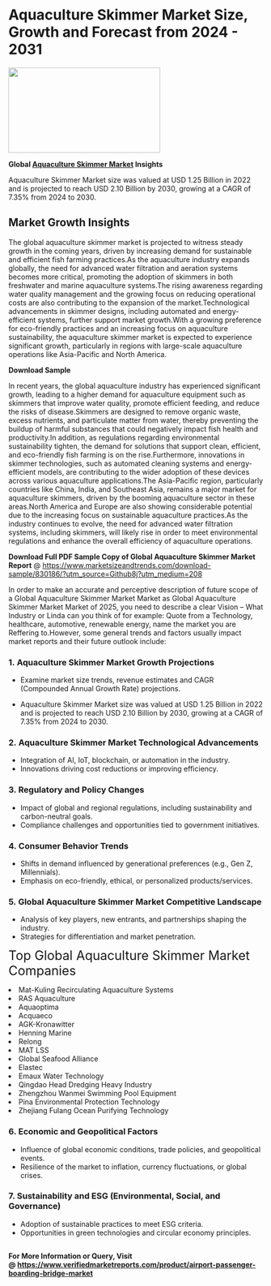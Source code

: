 <H1>Aquaculture Skimmer Market Size, Growth and Forecast from 2024 - 2031</H1><img class="aligncenter size-medium wp-image-584254" src="https://thirdeyenews.in/wp-content/uploads/2024/09/Global-Market-Research-300x168.jpeg" alt="" width="300" height="168" /><p><strong>Global&nbsp;<a href="https://www.marketsizeandtrends.com/download-sample/830186/?utm_source=Github8j?utm_medium=208">Aquaculture Skimmer Market</a> Insights</strong></p><p>Aquaculture Skimmer Market size was valued at USD 1.25 Billion in 2022 and is projected to reach USD 2.10 Billion by 2030, growing at a CAGR of 7.35% from 2024 to 2030.</p><p><h2>Market Growth Insights</h2> <p>The global aquaculture skimmer market is projected to witness steady growth in the coming years, driven by increasing demand for sustainable and efficient fish farming practices.As the aquaculture industry expands globally, the need for advanced water filtration and aeration systems becomes more critical, promoting the adoption of skimmers in both freshwater and marine aquaculture systems.The rising awareness regarding water quality management and the growing focus on reducing operational costs are also contributing to the expansion of the market.Technological advancements in skimmer designs, including automated and energy-efficient systems, further support market growth.With a growing preference for eco-friendly practices and an increasing focus on aquaculture sustainability, the aquaculture skimmer market is expected to experience significant growth, particularly in regions with large-scale aquaculture operations like Asia-Pacific and North America.</p> <p><strong>Download Sample</strong></p> <p>In recent years, the global aquaculture industry has experienced significant growth, leading to a higher demand for aquaculture equipment such as skimmers that improve water quality, promote efficient feeding, and reduce the risks of disease.Skimmers are designed to remove organic waste, excess nutrients, and particulate matter from water, thereby preventing the buildup of harmful substances that could negatively impact fish health and productivity.In addition, as regulations regarding environmental sustainability tighten, the demand for solutions that support clean, efficient, and eco-friendly fish farming is on the rise.Furthermore, innovations in skimmer technologies, such as automated cleaning systems and energy-efficient models, are contributing to the wider adoption of these devices across various aquaculture applications.The Asia-Pacific region, particularly countries like China, India, and Southeast Asia, remains a major market for aquaculture skimmers, driven by the booming aquaculture sector in these areas.North America and Europe are also showing considerable potential due to the increasing focus on sustainable aquaculture practices.As the industry continues to evolve, the need for advanced water filtration systems, including skimmers, will likely rise in order to meet environmental regulations and enhance the overall efficiency of aquaculture operations.<p><span class=""><strong>Download Full PDF Sample Copy of Global Aquaculture Skimmer Market Report</strong> @ <a href="https://www.marketsizeandtrends.com/download-sample/830186/?utm_source=Github8j?utm_medium=208" target="_blank">https://www.marketsizeandtrends.com/download-sample/830186/?utm_source=Github8j?utm_medium=208</a></span></p><p>In order to make an accurate and perceptive description of future scope of a Global&nbsp;Aquaculture Skimmer Market Market as Global&nbsp;Aquaculture Skimmer Market Market of 2025, you need to describe a clear Vision &ndash; What Industry or Linda can you think of for example: Quote from a Technology, healthcare, automotive, renewable energy, name the market you are Reffering to.However, some general trends and factors usually impact market reports and their future outlook include:</p><h3>1.&nbsp;<strong>Aquaculture Skimmer Market Growth Projections</strong></h3><ul><li>Examine market size trends, revenue estimates and CAGR (Compounded Annual Growth Rate) projections.</li><li><p>Aquaculture Skimmer Market size was valued at USD 1.25 Billion in 2022 and is projected to reach USD 2.10 Billion by 2030, growing at a CAGR of 7.35% from 2024 to 2030.</p></li></ul><h3>2.&nbsp;<strong>Aquaculture Skimmer Market Technological Advancements</strong></h3><ul><li>Integration of AI, IoT, blockchain, or automation in the industry.</li><li>Innovations driving cost reductions or improving efficiency.</li></ul><h3>3.&nbsp;<strong>Regulatory and Policy Changes</strong></h3><ul><li>Impact of global and regional regulations, including sustainability and carbon-neutral goals.</li><li>Compliance challenges and opportunities tied to government initiatives.</li></ul><h3>4.&nbsp;<strong>Consumer Behavior Trends</strong></h3><ul><li>Shifts in demand influenced by generational preferences (e.g., Gen Z, Millennials).</li><li>Emphasis on eco-friendly, ethical, or personalized products/services.</li></ul><h3>5.&nbsp;<strong>Global Aquaculture Skimmer Market Competitive Landscape</strong></h3><ul><li>Analysis of key players, new entrants, and partnerships shaping the industry.</li><li>Strategies for differentiation and market penetration.</li></ul><p data-pm-slice="1 1 []"><span style="color: inherit; font-family: inherit; font-size: 25px;">Top Global Aquaculture Skimmer Market Companies</span></p><div class="" data-test-id=""><p><li>Mat-Kuling Recirculating Aquaculture Systems</li><li> RAS Aquaculture</li><li> Aquaoptima</li><li> Acquaeco</li><li> AGK-Kronawitter</li><li> Henning Marine</li><li> Relong</li><li> MAT LSS</li><li> Global Seafood Alliance</li><li> Elastec</li><li> Emaux Water Technology</li><li> Qingdao Head Dredging Heavy Industry</li><li> Zhengzhou Wanmei Swimming Pool Equipment</li><li> Pina Environmental Protection Technology</li><li> Zhejiang Fulang Ocean Purifying Technology</li></p></div><h3>6.&nbsp;<strong>Economic and Geopolitical Factors</strong></h3><ul><li>Influence of global economic conditions, trade policies, and geopolitical events.</li><li>Resilience of the market to inflation, currency fluctuations, or global crises.</li></ul><h3>7.&nbsp;<strong>Sustainability and ESG (Environmental, Social, and Governance)</strong></h3><ul><li>Adoption of sustainable practices to meet ESG criteria.</li><li>Opportunities in green technologies and circular economy principles.</li></ul><h2><strong style="font-size: 14px;">For More Information or Query, Visit @&nbsp;</strong><a style="background-color: #ffffff; font-size: 14px;" href="https://www.marketsizeandtrends.com/report/aquaculture-skimmer-market/" target="_blank">https://www.verifiedmarketreports.com/product/airport-passenger-boarding-bridge-market</a></h2>